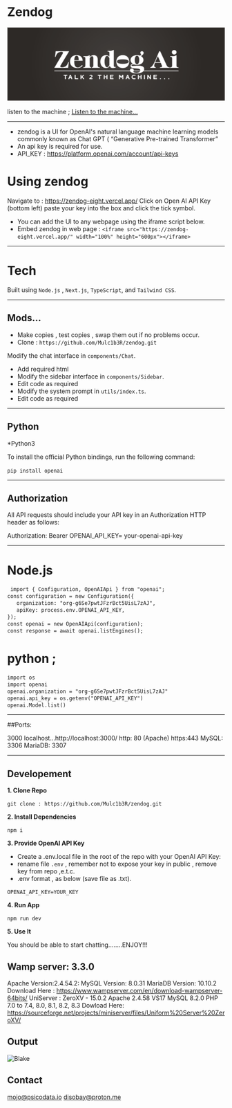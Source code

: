 # Zendog

![zendog](logo.png)

listen to the machine ; [Listen to the machine...](https://psicodata.io/CDN/zendog.mp3)
******************************************************************************************************************
* zendog is a UI for OpenAI's natural language machine learning models commonly known as Chat GPT ( “Generative Pre-trained Transformer”
* An api key is required for use.
*  API_KEY : https://platform.openai.com/account/api-keys

# Using zendog
Navigate to : https://zendog-eight.vercel.app/ 
Click on Open AI API Key (bottom left) paste your key into the box and click the tick symbol.
* You can add the UI to any webpage using the iframe script below.
* Embed zendog in web page : ```<iframe src="https://zendog-eight.vercel.app/" width="100%" height="600px"></iframe>```
**********************************************************************************************************************
# Tech
Built using ```Node.js``` , ```Next.js```, ```TypeScript```, and ```Tailwind CSS```.
*************************************************************************************************************************
## Mods...
* Make copies , test copies , swap them out if no problems occur.
* Clone : ```https://github.com/Mulc1b3R/zendog.git```

Modify the chat interface in `components/Chat`.
* Add required html
* Modify the sidebar interface in `components/Sidebar`.
* Edit code as required
* Modify the system prompt in `utils/index.ts`.
* Edit code as required
************************************************************************************************************************
## Python
*Python3

To install the official Python bindings, run the following command:

```pip install openai```
********************************************************************************************************************
## Authorization

All API requests should include your API key in an Authorization HTTP header as follows:

Authorization: Bearer OPENAI_API_KEY= your-openai-api-key
********************************************************************************************************************
  
 # Node.js 
 ``` 
  import { Configuration, OpenAIApi } from "openai";
const configuration = new Configuration({
    organization: "org-g6Se7pwtJFzrBct5UisL7zAJ",
    apiKey: process.env.OPENAI_API_KEY,
});
const openai = new OpenAIApi(configuration);
const response = await openai.listEngines();
```


# python ; 

```
import os
import openai
openai.organization = "org-g6Se7pwtJFzrBct5UisL7zAJ"
openai.api_key = os.getenv("OPENAI_API_KEY")
openai.Model.list()
```
**********************************************************************************************************
##Ports:

3000 localhost...http://localhost:3000/
http: 80  (Apache)
https:443
MySQL: 3306
MariaDB: 3307 
************************************************************************************************************* 
## Developement 

**1. Clone Repo**

```
git clone : https://github.com/Mulc1b3R/zendog.git
```

**2. Install Dependencies**

```
npm i  
```

**3. Provide OpenAI API Key**

* Create a .env.local file in the root of the repo with your OpenAI API Key:
* rename file ```.env``` , remember not to expose your key in public , remove key from repo ,e.t.c.
* .env format , as below (save file as .txt).
```
OPENAI_API_KEY=YOUR_KEY
```
**4. Run App**
```
npm run dev
```
**5. Use It**

You should be able to start chatting........ENJOY!!!

## Wamp server: 3.3.0
Apache Version:2.4.54.2:
MySQL Version:
8.0.31 
MariaDB Version:
10.10.2
Download Here : https://www.wampserver.com/en/download-wampserver-64bits/
UniServer :
ZeroXV - 15.0.2
Apache 2.4.58 VS17
MySQL 8.2.0
PHP 7.0 to 7.4, 8.0, 8.1, 8.2, 8.3
Dowload Here: https://sourceforge.net/projects/miniserver/files/Uniform%20Server%20ZeroXV/

## Output

![Blake](fly.png)


## Contact

mojo@psicodata.io 
disobay@proton.me

